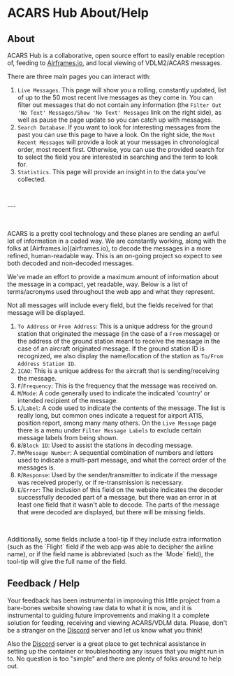 # ACARS Hub About/Help

## About

ACARS Hub is a collaborative, open source effort to easily enable reception of, feeding to [Airframes.io](airframes.io), and local viewing of VDLM2/ACARS messages.

There are three main pages you can interact with:

1. `Live Messages`. This page will show you a rolling, constantly updated, list of up to the 50 most recent live messages as they come in. You can filter out messages that do not contain any information (the `Filter Out 'No Text' Messages/Show 'No Text' Messages` link on the right side), as well as pause the page update so you can catch up with messages.
1. `Search Database`. If you want to look for interesting messages from the past you can use this page to have a look. On the right side, the `Most Recent Messages` will provide a look at your messages in chronological order, most recent first. Otherwise, you can use the provided search for to select the field you are interested in searching and the term to look for.
1. `Statistics`. This page will provide an insight in to the data you've collected.
<p>&nbsp;</p>
---
<p>&nbsp;</p>
ACARS is a pretty cool technology and these planes are sending an awful lot of information in a coded way. We are constantly working, along with the folks at [Airframes.io](airframes.io), to decode the messages in a more refined, human-readable way. This is an on-going project so expect to see both decoded and non-decoded messages.

We've made an effort to provide a maximum amount of information about the message in a compact, yet readable, way. Below is a list of terms/acronyms used throughout the web app and what they represent.

Not all messages will include every field, but the fields received for that message will be displayed.

1. `To Address` or `From Address`: This is a unique address for the ground station that originated the message (in the case of a `From` message) or the address of the ground station meant to receive the message in the case of an aircraft originated message. If the ground station ID is recognized, we also display the name/location of the station as `To/From Address Station ID`.
1. `ICAO`: This is a unique address for the aircraft that is sending/receiving the message.
1. `F`/`Frequency`: This is the frequency that the message was received on.
1. `M`/`Mode`: A code generally used to indicate the indicated 'country' or intended recipient of the message.
1. `L`/`Label`: A code used to indicate the contents of the message. The list is really long, but common ones indicate a request for airport ATIS, position report, among many many others. On the `Live Message` page there is a menu under `Filter Message Labels` to exclude certain message labels from being shown.
1. `B`/`Block ID`: Used to assist the stations in decoding message.
1. `M#`/`Message Number`: A sequential combination of numbers and letters used to indicate a multi-part message, and what the correct order of the messages is.
1. `R`/`Response`: Used by the sender/transmitter to indicate if the message was received properly, or if re-transmission is necessary.
1. `E`/`Error`: The inclusion of this field on the website indicates the decoder successfully decoded part of a message, but there was an error in at least one field that it wasn't able to decode. The parts of the message that were decoded are displayed, but there will be missing fields.
<p>&nbsp;</p>
Additionally, some fields include a tool-tip if they include extra information (such as the `Flight` field if the web app was able to decipher the airline name), or if the field name is abbreviated (such as the `Mode` field), the tool-tip will give the full name of the field.

## Feedback / Help

Your feedback has been instrumental in improving this little project from a bare-bones website showing raw data to what it is now, and it is instrumental to guiding future improvements and making it a complete solution for feeding, receiving and viewing ACARS/VDLM data. Please, don't be a stranger on the [Discord](https://discord.gg/sTf9uYF) server and let us know what you think!

Also the [Discord](https://discord.gg/sTf9uYF) server is a great place to get technical assistance in setting up the container or troubleshooting any issues that you might run in to. No question is too "simple" and there are plenty of folks around to help out.
